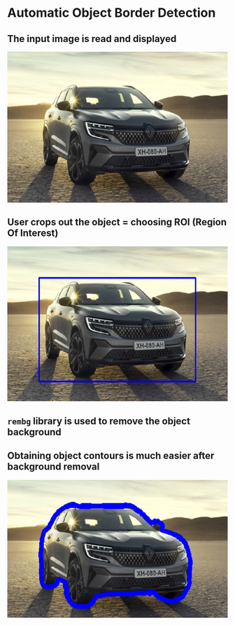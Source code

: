 # Automatic Object Border Detection

## The input image is read and displayed

![Input Image](./images/test1.png)
## User crops out the object = choosing ROI (Region Of Interest)

![Selecting ROI from Image](./images/test2.png)
## `rembg` library is used to remove the object background 

## Obtaining object contours is much easier after background removal

![Border for Object Of Interest](./images/test3.png)